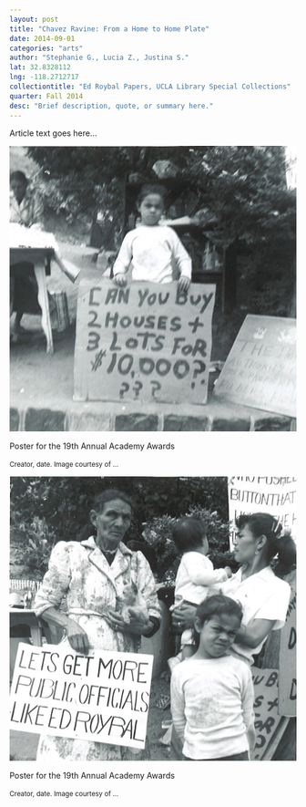 ```yaml
---
layout: post
title: "Chavez Ravine: From a Home to Home Plate"
date: 2014-09-01
categories: "arts"
author: "Stephanie G., Lucia Z., Justina S."
lat: 32.8328112
lng: -118.2712717
collectiontitle: "Ed Roybal Papers, UCLA Library Special Collections"
quarter: Fall 2014
desc: "Brief description, quote, or summary here."
---
```

Article text goes here...


<img src='images/chavez1.jpg' alt='Pamphlet with a picture of an Academy Award on the cover. Text says &#34;19th annual academy awards Shrine Civic Auditorium March 13th 1947 Academy of Motion Picture Arts and Sciences.'>
<figcaption><p>Poster for the 19th Annual Academy Awards</p><p><small>Creator, date. Image courtesy of ...</small></p>
<img src='images/chavez2.jpg' alt='Pamphlet with a picture of an Academy Award on the cover. Text says &#34;19th annual academy awards Shrine Civic Auditorium March 13th 1947 Academy of Motion Picture Arts and Sciences.'>
<figcaption><p>Poster for the 19th Annual Academy Awards</p><p><small>Creator, date. Image courtesy of ...</small></p>
